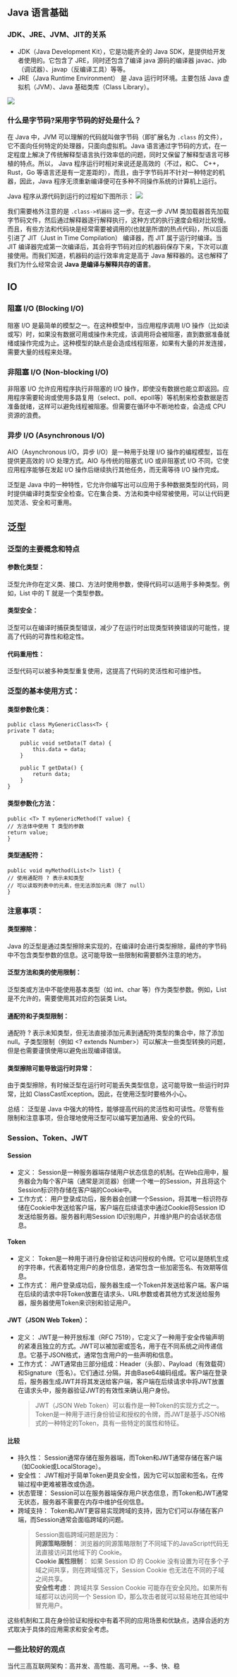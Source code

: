 ## Java 语言基础
### JDK、JRE、JVM、JIT的关系
- JDK（Java Development Kit），它是功能齐全的 Java SDK，是提供给开发者使用的。它包含了 JRE，同时还包含了编译 java 源码的编译器 javac、jdb（调试器）、javap（反编译工具）等等。
- JRE（Java Runtime Environment） 是 Java 运行时环境。主要包括 Java 虚拟机（JVM）、Java 基础类库（Class Library）。  

![](JDK、JRE、JVM、JIT四者的关系.png)

### 什么是字节码?采用字节码的好处是什么？
在 Java 中，JVM 可以理解的代码就叫做字节码（即扩展名为 `.class` 的文件），它不面向任何特定的处理器，只面向虚拟机。Java 语言通过字节码的方式，在一定程度上解决了传统解释型语言执行效率低的问题，同时又保留了解释型语言可移植的特点。所以， Java 程序运行时相对来说还是高效的（不过，和C、 C++，Rust，Go 等语言还是有一定差距的），而且，由于字节码并不针对一种特定的机器，因此，Java 程序无须重新编译便可在多种不同操作系统的计算机上运行。  

Java 程序从源代码到运行的过程如下图所示： 
![](Java程序从源代码到运行的过程.png)

我们需要格外注意的是 `.class->机器码` 这一步。在这一步 JVM 类加载器首先加载字节码文件，然后通过解释器逐行解释执行，这种方式的执行速度会相对比较慢。而且，有些方法和代码块是经常需要被调用的(也就是所谓的热点代码)，所以后面引进了 JIT（Just in Time Compilation） 编译器，而 JIT 属于运行时编译。当 JIT 编译器完成第一次编译后，其会将字节码对应的机器码保存下来，下次可以直接使用。而我们知道，机器码的运行效率肯定是高于 Java 解释器的。这也解释了我们为什么经常会说 **Java 是编译与解释共存的语言**。

## IO
### 阻塞 I/O (Blocking I/O)
阻塞 I/O 是最简单的模型之一。在这种模型中，当应用程序调用 I/O 操作（比如读或写）时，如果没有数据可用或操作未完成，该调用将会被阻塞，直到数据准备就绪或操作完成为止。这种模型的缺点是会造成线程阻塞，如果有大量的并发连接，需要大量的线程来处理。  

### 非阻塞 I/O (Non-blocking I/O)
非阻塞 I/O 允许应用程序执行非阻塞的 I/O 操作，即使没有数据也能立即返回。应用程序需要轮询或使用多路复用（select、poll、epoll等）等机制来检查数据是否准备就绪，这样可以避免线程被阻塞。但需要在循环中不断地检查，会造成 CPU 资源的浪费。  

### 异步 I/O (Asynchronous I/O)
AIO（Asynchronous I/O，异步 I/O）是一种用于处理 I/O 操作的编程模型，旨在提供更高效的 I/O 处理方式。AIO 与传统的阻塞式 I/O 或非阻塞式 I/O 不同，它使应用程序能够在发起 I/O 操作后继续执行其他任务，而无需等待 I/O 操作完成。  

泛型是 Java 中的一种特性，它允许你编写出可以应用于多种数据类型的代码，同时提供编译时类型安全检查。它在集合类、方法和类中经常被使用，可以让代码更加灵活、安全和可重用。

## 泛型 
### 泛型的主要概念和特点
#### 参数化类型： 
泛型允许你在定义类、接口、方法时使用参数，使得代码可以适用于多种类型。例如，List<T> 中的 T 就是一个类型参数。

#### 类型安全： 
泛型可以在编译时捕获类型错误，减少了在运行时出现类型转换错误的可能性，提高了代码的可靠性和稳定性。

#### 代码重用性： 
泛型代码可以被多种类型重复使用，这提高了代码的灵活性和可维护性。

### 泛型的基本使用方式：
#### 类型参数化类：
```
public class MyGenericClass<T> {
private T data;

    public void setData(T data) {
        this.data = data;
    }
    
    public T getData() {
        return data;
    }
}
```

#### 类型参数化方法：
```
public <T> T myGenericMethod(T value) {
// 方法体中使用 T 类型的参数
return value;
}
```

#### 类型通配符：
```
public void myMethod(List<?> list) {
// 使用通配符 ? 表示未知类型
// 可以读取列表中的元素，但无法添加元素（除了 null）
}
```

### 注意事项：
#### 类型擦除： 
Java 的泛型是通过类型擦除来实现的，在编译时会进行类型擦除，最终的字节码中不包含类型参数的信息。这可能导致一些限制和需要额外注意的地方。

#### 泛型方法和类的使用限制： 
泛型类或方法中不能使用基本类型（如 int、char 等）作为类型参数。例如，List<int> 是不允许的，需要使用其对应的包装类 List<Integer>。

#### 通配符和子类型限制： 
通配符 ? 表示未知类型，但无法直接添加元素到通配符类型的集合中，除了添加 null。子类型限制（例如 <? extends Number>）可以解决一些类型转换的问题，但是也需要谨慎使用以避免出现编译错误。

#### 类型擦除可能导致运行时异常： 
由于类型擦除，有时候泛型在运行时可能丢失类型信息，这可能导致一些运行时异常，比如 ClassCastException。因此，在使用泛型时要格外小心。

总结：
泛型是 Java 中强大的特性，能够提高代码的灵活性和可读性。尽管有些限制和注意事项，但合理地使用泛型可以编写更加通用、安全的代码。


### Session、Token、JWT
#### Session
- 定义： Session是一种服务器端存储用户状态信息的机制。在Web应用中，服务器会为每个客户端（通常是浏览器）创建一个唯一的Session，并且将这个Session标识符存储在客户端的Cookie中。  
- 工作方式： 用户登录成功后，服务器会创建一个Session，将其唯一标识符存储在Cookie中发送给客户端，客户端在后续请求中通过Cookie将Session ID发送给服务器。服务器利用Session ID识别用户，并维护用户的会话状态信息。

#### Token
- 定义： Token是一种用于进行身份验证和访问授权的令牌。它可以是随机生成的字符串，代表着特定用户的身份信息，通常包含一些加密签名、有效期等信息。  
- 工作方式： 用户登录成功后，服务器生成一个Token并发送给客户端。客户端在后续的请求中将Token放置在请求头、URL参数或者其他方式发送给服务器，服务器使用Token来识别和验证用户。

#### JWT（JSON Web Token）：
- 定义： JWT是一种开放标准（RFC 7519），它定义了一种用于安全传输声明的紧凑且独立的方式。JWT可以被加密或签名，用于在不同系统之间传递信息。它基于JSON格式，通常包含用户的一些声明和信息。  
- 工作方式： JWT通常由三部分组成：Header（头部）、Payload（有效载荷）和Signature（签名）。它们通过.分隔，并由Base64编码组成。客户端在登录后，服务器生成JWT并将其发送给客户端，客户端在后续请求中将JWT放置在请求头中，服务器验证JWT的有效性来确认用户身份。
    > JWT（JSON Web Token）可以看作是一种Token的实现方式之一。Token是一种用于进行身份验证和授权的令牌，而JWT是基于JSON格式的一种特定的Token，具有一些特定的属性和特征。

#### 比较
- 持久性： Session通常存储在服务器端，而Token和JWT通常存储在客户端（如Cookie或LocalStorage）。
- 安全性： JWT相对于简单Token更具安全性，因为它可以加密和签名，在传输过程中更难被篡改或伪造。
- 状态管理： Session可以在服务器端保存用户状态信息，而Token和JWT通常无状态，服务器不需要在内存中维护任何信息。
- 跨域支持： Token和JWT更容易实现跨域的支持，因为它们可以存储在客户端，而Session通常会面临跨域的问题。  
    > Session面临跨域问题是因为：  
    **同源策略限制**： 浏览器的同源策略限制了不同域下的JavaScript代码无法直接访问其他域下的 Cookie。  
    **Cookie 属性限制**： 如果 Session ID 的 Cookie 没有设置为可在多个子域之间共享，则在跨域情况下，Session Cookie 也无法在不同的子域之间共享。   
    **安全性考虑**： 跨域共享 Session Cookie 可能存在安全风险。如果所有域都可以访问同一个 Session ID，那么攻击者就可以轻易地在其他域中冒充用户。

这些机制和工具在身份验证和授权中有着不同的应用场景和优缺点，选择合适的方式取决于具体的应用需求和安全考虑。



### 一些比较好的观点
当代三高互联网架构：高并发、高性能、高可用。--多、快、稳


